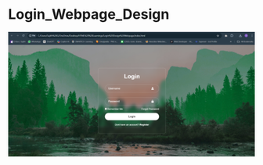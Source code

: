 # Login_Webpage_Design
![Output Page](https://raw.githubusercontent.com/sujith142003/Login-Webpage-Design-/refs/heads/main/Output%20Page%20.png)
